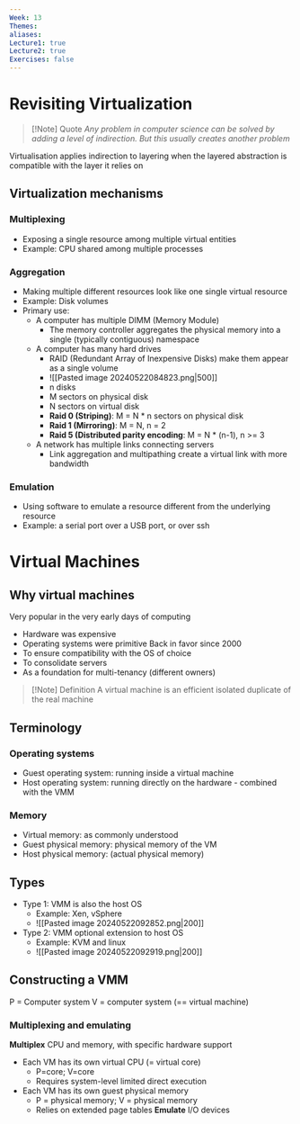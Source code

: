 ```yaml
---
Week: 13
Themes: 
aliases: 
Lecture1: true
Lecture2: true
Exercises: false
---
```


# Revisiting Virtualization
> [!Note] Quote
> *Any problem in computer science can be solved by adding a level of indirection. But this usually creates another problem*

Virtualisation applies indirection to layering when the layered abstraction is compatible with the layer it relies on

## Virtualization mechanisms
### Multiplexing
- Exposing a single resource among multiple virtual entities
- Example: CPU shared among multiple processes

### Aggregation
- Making multiple different resources look like one single virtual resource
- Example: Disk volumes
- Primary use:
	- A computer has multiple DIMM (Memory Module)
		- The memory controller aggregates the physical memory into a single (typically contiguous) namespace
	- A computer has many hard drives
		- RAID (Redundant Array of Inexpensive Disks) make them appear as a single volume
		- ![[Pasted image 20240522084823.png|500]]
		- n disks
		- M sectors on physical disk
		- N sectors on virtual disk
		- **Raid 0 (Striping)**: M = N * n sectors on physical disk
		- **Raid 1 (Mirroring)**: M = N, n = 2
		- **Raid 5 (Distributed parity encoding**: M = N * (n-1), n >= 3
	- A network has multiple links connecting servers
		- Link aggregation and multipathing create a virtual link with more bandwidth

### Emulation
- Using software to emulate a resource different from the underlying resource
- Example: a serial port over a USB port, or over ssh


# Virtual Machines

## Why virtual machines
Very popular in the very early days of computing
- Hardware was expensive
- Operating systems were primitive
Back in favor since 2000
- To ensure compatibility with the OS of choice
- To consolidate servers
- As a foundation for multi-tenancy (different owners)

> [!Note] Definition
> A virtual machine is an efficient isolated duplicate of the real machine

##  Terminology

### Operating systems
- Guest operating system: running inside a virtual machine
- Host operating system: running directly on the hardware - combined with the VMM
### Memory
- Virtual memory: as commonly understood
- Guest physical memory: physical memory of the VM
- Host physical memory: (actual physical memory)

## Types
- Type 1: VMM is also the host OS
	- Example: Xen, vSphere
	- ![[Pasted image 20240522092852.png|200]]
- Type 2: VMM optional extension to host OS
	- Example: KVM and linux
	- ![[Pasted image 20240522092919.png|200]]

## Constructing a VMM
P = Computer system
V = computer system (== virtual machine)

### Multiplexing and emulating
**Multiplex** CPU and memory, with specific hardware support
- Each VM has its own virtual CPU (= virtual core)
	- P=core; V=core
	- Requires system-level limited direct execution
- Each VM has its own guest physical memory
	- P = physical memory; V = physical memory
	- Relies on extended page tables
**Emulate** I/O devices